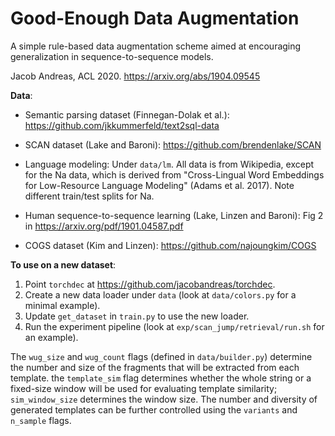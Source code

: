 # Good-Enough Data Augmentation

A simple rule-based data augmentation scheme aimed at encouraging generalization in sequence-to-sequence models.

Jacob Andreas, ACL 2020. https://arxiv.org/abs/1904.09545

**Data**:

- Semantic parsing dataset (Finnegan-Dolak et al.): 
  https://github.com/jkkummerfeld/text2sql-data

- SCAN dataset (Lake and Baroni): 
  https://github.com/brendenlake/SCAN

- Language modeling: Under `data/lm`. All data is from Wikipedia, except for the
  Na data, which is derived from "Cross-Lingual Word Embeddings for Low-Resource
  Language Modeling" (Adams et al. 2017). Note different train/test splits for
  Na.

- Human sequence-to-sequence learning (Lake, Linzen and Baroni):
  Fig 2 in https://arxiv.org/pdf/1901.04587.pdf

- COGS dataset (Kim and Linzen): 
  https://github.com/najoungkim/COGS

**To use on a new dataset**:

1. Point `torchdec` at https://github.com/jacobandreas/torchdec.
2. Create a new data loader under `data` (look at `data/colors.py` for a minimal
   example).
3. Update `get_dataset` in `train.py` to use the new loader.
4. Run the experiment pipeline (look at `exp/scan_jump/retrieval/run.sh` for an
   example). 

The `wug_size` and `wug_count` flags (defined in `data/builder.py`) determine
the number and size of the fragments that will be extracted from each template.
the `template_sim` flag determines whether the whole string or a fixed-size
window will be used for evaluating template similarity; `sim_window_size`
determines the window size. The number and diversity of generated templates can
be further controlled using the `variants` and `n_sample` flags.

